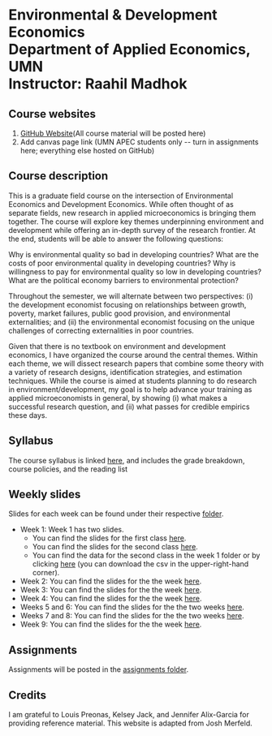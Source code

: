 # Environmental & Development Economics<br />Department of Applied Economics, UMN <br />Instructor: Raahil Madhok

## Course websites
1. [GitHub Website](https://github.com/rmadhok/enviro-dev-grad)(All course material will be posted here)
2. Add canvas page link (UMN APEC students only -- turn in assignments here; everything else hosted on GitHub)

## Course description

This is a graduate field course on the intersection of Environmental Economics and Development Economics. While often thought of as separate fields, new research in applied microeconomics is bringing them together. The course will explore key themes underpinning environment and development while offering an in-depth survey of the research frontier. At the end, students will be able to answer the following questions:

Why is environmental quality so bad in developing countries?
What are the costs of poor environmental quality in developing countries?
Why is willingness to pay for environmental quality so low in developing countries?
What are the political economy barriers to environmental protection?

Throughout the semester, we will alternate between two perspectives: (i) the development economist focusing on relationships between growth, poverty, market failures, public good provision, and environmental externalities; and (ii) the environmental economist focusing on the unique challenges of correcting externalities in poor countries.

Given that there is no textbook on environment and development economics, I have organized the course around the central themes. Within each theme, we will dissect research papers that combine some theory with a variety of research designs, identification strategies, and estimation techniques. While the course is aimed at students planning to do research in environment/development, my goal is to help advance your training as applied microeconomists in general, by showing (i) what makes a successful research question, and (ii) what passes for credible empirics these days.

## Syllabus

The course syllabus is linked [here](syllabus.pdf), and includes the grade breakdown, course policies, and the reading list


## Weekly slides

Slides for each week can be found under their respective [folder](weeks/).

- Week 1: Week 1 has two slides. 
  - You can find the slides for the first class [here](weeks/week1/week1a.pdf).
  - You can find the slides for the second class [here](weeks/week1/week1b.pdf).
  - You can find the data for the second class in the week 1 folder or by clicking [here](weeks/week1/data.csv) (you can download the csv in the upper-right-hand corner).
- Week 2: You can find the slides for the the week [here](weeks/week2/week2.pdf).
- Week 3: You can find the slides for the the week [here](weeks/week3/week3.pdf).
- Week 4: You can find the slides for the the week [here](weeks/week4/week4.pdf).
- Weeks 5 and 6: You can find the slides for the the two weeks [here](weeks/week5and6/week5and6.pdf).
- Weeks 7 and 8: You can find the slides for the the two weeks [here](weeks/week7and8/week7and8.pdf).
- Week 9: You can find the slides for the the week [here](weeks/week9/week9.pdf).

## Assignments

Assignments will be posted in the [assignments folder](assignments/).

## Credits
I am grateful to Louis Preonas, Kelsey Jack, and Jennifer Alix-Garcia for providing reference material. This website is adapted from Josh Merfeld.


